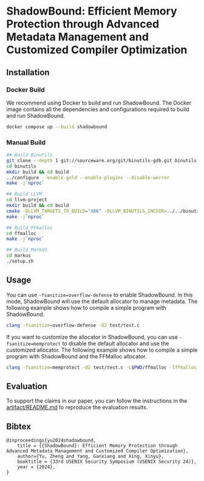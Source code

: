 # ShadowBound: Efficient Memory Protection through Advanced Metadata Management and Customized Compiler Optimization

## Installation

### Docker Build

We recommend using Docker to build and run ShadowBound. The Docker image contains all the dependencies and configurations required to build and run ShadowBound.

```bash
docker compose up --build shadowbound
```

### Manual Build

```bash
## Build Binutils
git clone --depth 1 git://sourceware.org/git/binutils-gdb.git binutils -b binutils-2_41-release
cd binutils
mkdir build && cd build
../configure --enable-gold --enable-plugins --disable-werror
make -j`nproc`

## Build LLVM
cd llvm-project
mkdir build && cd build
cmake -DLLVM_TARGETS_TO_BUILD="X86" -DLLVM_BINUTILS_INCDIR=../../binutils/include -DLLVM_ENABLE_PROJECTS="clang;compiler-rt" -DLLVM_BUILD_TESTS=ON -DCMAKE_BUILD_TYPE=Release -DCLANG_ENABLE_OPAQUE_POINTERS=OFF -G "Unix Makefiles" ../llvm
make -j`nproc`

## Build FFmalloc
cd ffmalloc
make -j`nproc`

## Build MarkUS
cd markus
./setup.sh
```

## Usage

You can use `-fsanitize=overflow-defense` to enable ShadowBound. In this mode, ShadowBound will use the default allocator to manage metadata. The following example shows how to compile a simple program with ShadowBound.

```bash
clang -fsanitize=overflow-defense -O2 test/test.c
```

If you want to customize the allocator in ShadowBound, you can use `-fsanitize=memprotect` to disable the default allocator and use the customized allocator. The following example shows how to compile a simple program with ShadowBound and the FFMalloc allocator.

```bash
clang -fsanitize=memprotect -O2 test/test.c -L$PWD/ffmalloc -lffmalloc_st_perf
```

## Evaluation

To support the claims in our paper, you can follow the instructions in the [artifact/README.md](artifact/README.md) to reproduce the evaluation results.

## Bibtex

```
@inproceedings{yu2024shadowbound,
    title = {{ShadowBound}: Efficient Memory Protection through Advanced Metadata Management and Customized Compiler Optimization},
    author={Yu, Zheng and Yang, Ganxiang and Xing, Xinyu},
    booktitle = {33rd USENIX Security Symposium (USENIX Security 24)},
    year = {2024},
}
```
